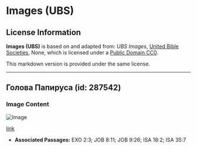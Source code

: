 # Images (UBS)

## License Information

**Images (UBS)** is based on and adapted from: _UBS Images_, [United Bible Societies](https://unitedbiblesocieties.org/), None, which is licensed under a [Public Domain CC0](https://creativecommons.org/public-domain/cc0/).

This markdown version is provided under the same license.



--------------------------------

## Голова Папируса (id: 287542)

### Image Content

![Image](https://cdn.aquifer.bible/aquifer-content/resources/Media/WEB-0696_papyrus_head.jpg)

[link](https://cdn.aquifer.bible/aquifer-content/resources/Media/WEB-0696_papyrus_head.jpg)

* **Associated Passages:** EXO 2:3; JOB 8:11; JOB 9:26; ISA 18:2; ISA 35:7

